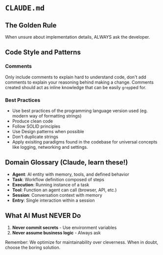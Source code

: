# `CLAUDE.md`

## The Golden Rule

When unsure about implementation details, ALWAYS ask the developer.

## Code Style and Patterns

### Comments

Only include comments to explain hard to understand code, don't add comments to explain your reasoning behind making a change. Comments created should act as inline knowledge that can be easily `grep`ped for.

### Best Practices

- Use best practices of the programming language version used (eg. modern way of formatting strings)
- Produce clean code
- Follow SOLID principles
- Use Design patterns when possible
- Don't duplicate strings
- Apply exisiting paradigms found in the codebase for universal concepts like logging, networking and settings.

## Domain Glossary (Claude, learn these!)

- **Agent**: AI entity with memory, tools, and defined behavior
- **Task**: Workflow definition composed of steps
- **Execution**: Running instance of a task
- **Tool**: Function an agent can call (browser, API, etc.)
- **Session**: Conversation context with memory
- **Entry**: Single interaction within a session

## What AI Must NEVER Do

1. **Never commit secrets** - Use environment variables
2. **Never assume business logic** - Always ask

Remember: We optimize for maintainability over cleverness.
When in doubt, choose the boring solution.